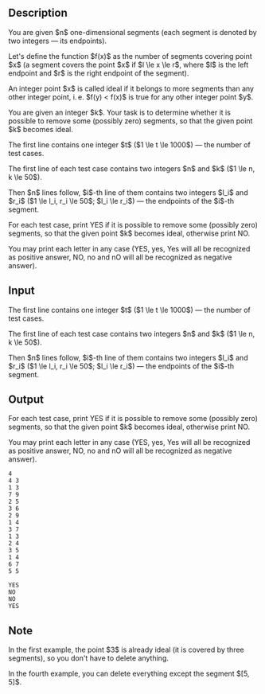 ## Description

<div><p>You are given $n$ one-dimensional segments (each segment is denoted by two integers&nbsp;— its endpoints).</p><p>Let's define the function $f(x)$ as the number of segments covering point $x$ (a segment covers the point $x$ if $l \le x \le r$, where $l$ is the left endpoint and $r$ is the right endpoint of the segment).</p><p>An integer point $x$ is called <span class="tex-font-style-it">ideal</span> if it belongs to more segments than any other integer point, i. e. $f(y) &lt; f(x)$ is true for any other integer point $y$.</p><p>You are given an integer $k$. Your task is to determine whether it is possible to remove some (possibly zero) segments, so that the given point $k$ becomes <span class="tex-font-style-it">ideal</span>.</p></div><div class="input-specification"><p>The first line contains one integer $t$ ($1 \le t \le 1000$)&nbsp;— the number of test cases.</p><p>The first line of each test case contains two integers $n$ and $k$ ($1 \le n, k \le 50$).</p><p>Then $n$ lines follow, $i$-th line of them contains two integers $l_i$ and $r_i$ ($1 \le l_i, r_i \le 50$; $l_i \le r_i$)&nbsp;— the endpoints of the $i$-th segment.</p></div><div class="output-specification"><p>For each test case, print <span class="tex-font-style-tt">YES</span> if it is possible to remove some (possibly zero) segments, so that the given point $k$ becomes <span class="tex-font-style-tt">ideal</span>, otherwise print <span class="tex-font-style-tt">NO</span>.</p><p>You may print each letter in any case (<span class="tex-font-style-tt">YES</span>, <span class="tex-font-style-tt">yes</span>, <span class="tex-font-style-tt">Yes</span> will all be recognized as positive answer, <span class="tex-font-style-tt">NO</span>, <span class="tex-font-style-tt">no</span> and <span class="tex-font-style-tt">nO</span> will all be recognized as negative answer).</p></div>

## Input

<p>The first line contains one integer $t$ ($1 \le t \le 1000$)&nbsp;— the number of test cases.</p><p>The first line of each test case contains two integers $n$ and $k$ ($1 \le n, k \le 50$).</p><p>Then $n$ lines follow, $i$-th line of them contains two integers $l_i$ and $r_i$ ($1 \le l_i, r_i \le 50$; $l_i \le r_i$)&nbsp;— the endpoints of the $i$-th segment.</p>

## Output

<p>For each test case, print <span class="tex-font-style-tt">YES</span> if it is possible to remove some (possibly zero) segments, so that the given point $k$ becomes <span class="tex-font-style-tt">ideal</span>, otherwise print <span class="tex-font-style-tt">NO</span>.</p><p>You may print each letter in any case (<span class="tex-font-style-tt">YES</span>, <span class="tex-font-style-tt">yes</span>, <span class="tex-font-style-tt">Yes</span> will all be recognized as positive answer, <span class="tex-font-style-tt">NO</span>, <span class="tex-font-style-tt">no</span> and <span class="tex-font-style-tt">nO</span> will all be recognized as negative answer).</p>





```input1|2,3,4,5,6,10,11
4
4 3
1 3
7 9
2 5
3 6
2 9
1 4
3 7
1 3
2 4
3 5
1 4
6 7
5 5
```




```output1
YES
NO
NO
YES
```



## Note

<p>In the first example, the point $3$ is already ideal (it is covered by three segments), so you don't have to delete anything.</p><p>In the fourth example, you can delete everything except the segment $[5, 5]$.</p>
